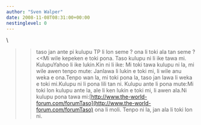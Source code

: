 ```yaml
---
author: "Sven Walper"
date: 2008-11-08T08:31:00+00:00
nestinglevel: 0
---
```

\
>>taso jan ante pi kulupu TP li lon seme ? ona li toki ala tan seme ?<<Mi wile kepeken e toki pona. Taso kulupu ni li ike tawa mi. KulupuYahoo li ike lukin.Kin ni li ike: Mi toki tawa kulupu ni la, mi wile awen tenpo mute: Janlawa li lukin e toki mi, li wile anu weka e ona.Tenpo wan la, mi toki pona la, taso jan lawa li weka e toki mi.Kulupu ni li pona lili tan ni. Kulupu ante li pona mute:Mi toki lon kulupu ante la, ale li ken lukin e toki mi, li awen ala.Ni kulupu pona tawa mi:[http://www.the-world-forum.com/forumTaso](http://www.the-world-forum.com/forumTaso) ona li moli. Tenpo ni la, jan ala li toki lon ni.